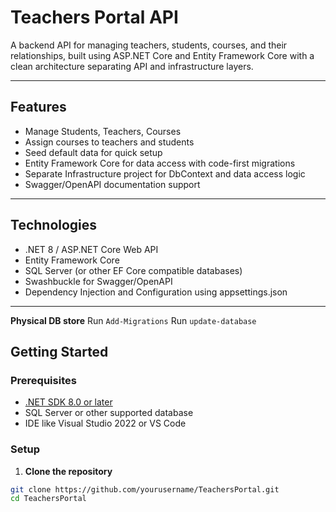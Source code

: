 # Teachers Portal API

A backend API for managing teachers, students, courses, and their relationships, built using ASP.NET Core and Entity Framework Core with a clean architecture separating API and infrastructure layers.

---

## Features

- Manage Students, Teachers, Courses
- Assign courses to teachers and students
- Seed default data for quick setup
- Entity Framework Core for data access with code-first migrations
- Separate Infrastructure project for DbContext and data access logic
- Swagger/OpenAPI documentation support

---



## Technologies

- .NET 8 / ASP.NET Core Web API
- Entity Framework Core
- SQL Server (or other EF Core compatible databases)
- Swashbuckle for Swagger/OpenAPI
- Dependency Injection and Configuration using appsettings.json

---

**Physical DB store**
Run `Add-Migrations`
Run `update-database`

## Getting Started

### Prerequisites

- [.NET SDK 8.0 or later](https://dotnet.microsoft.com/download)
- SQL Server or other supported database
- IDE like Visual Studio 2022 or VS Code

### Setup

1. **Clone the repository**

```bash
git clone https://github.com/yourusername/TeachersPortal.git
cd TeachersPortal
